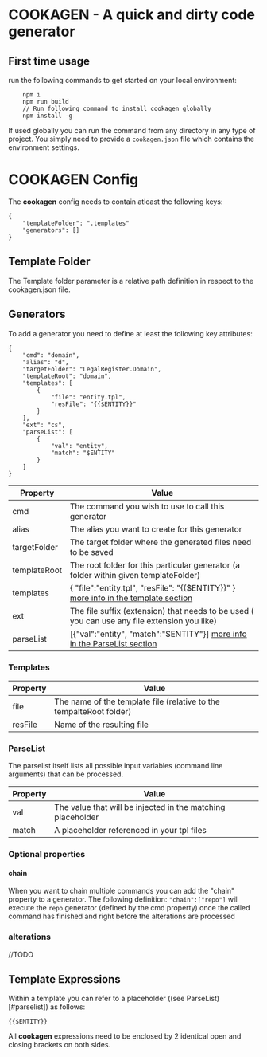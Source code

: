 # COOKAGEN - A quick and dirty code generator

## First time usage
run the following commands to get started on your local environment:
``` 
    npm i
    npm run build
    // Run following command to install cookagen globally
    npm install -g 
```

If used globally you can run the command from any directory in any type of project. You simply need to provide a `cookagen.json` file which contains the environment settings.

# COOKAGEN Config
The **cookagen** config needs to contain atleast the following keys:
```
{
    "templateFolder": ".templates"
    "generators": []
}
```

## Template Folder
The Template folder parameter is a relative path definition in respect to the cookagen.json file.

## Generators
To add a generator you need to define at least the following key attributes:

```
{
    "cmd": "domain",
    "alias": "d",
    "targetFolder": "LegalRegister.Domain",
    "templateRoot": "domain",
    "templates": [
        {
            "file": "entity.tpl",
            "resFile": "{{$ENTITY}}"
        }
    ],
    "ext": "cs",
    "parseList": [
        {
            "val": "entity",
            "match": "$ENTITY"
        }
    ]
}
```

| Property     | Value                                                                                        |
|--------------|----------------------------------------------------------------------------------------------|
| cmd          | The command you wish to use to call this generator                                           |
| alias        | The alias you want to create for this generator                                              |
| targetFolder | The target folder where the generated files need to be saved                                 |
| templateRoot | The root folder for this particular generator (a folder within given templateFolder)         |
| templates    | { "file":"entity.tpl", "resFile": "{{$ENTITY}}" }  [more info in the template section](#templates)                                          |
| ext          | The file suffix (extension) that needs to be used ( you can use any file extension you like) |
| parseList    | [{"val":"entity", "match":"$ENTITY"}] [more info in the ParseList section](#parselist)                                                        |

### Templates

| Property | Value                                                               |
|----------|---------------------------------------------------------------------|
| file     | The name of the template file (relative to the tempalteRoot folder) |
| resFile  | Name of the resulting file                                          |

### ParseList

The parselist itself lists all possible input variables (command line arguments) that can be processed. 

| Property | Value                                                               |
|----------|---------------------------------------------------------------------|
| val     | The value that will be injected in the matching placeholder |
| match  | A placeholder referenced in your tpl files                                          |

### Optional properties

#### chain
When you want to chain multiple commands you can add the "chain" property to a generator. 
The following definition: `"chain":["repo"]` will execute the `repo` generator (defined by the cmd property) once the called command has finished and right before the alterations are processed

### alterations
//TODO
## Template Expressions
Within a template you can refer to a placeholder ((see ParseList)[#parselist]) as follows:
```
{{$ENTITY}}
```

All **cookagen** expressions need to be enclosed by 2 identical open and closing brackets on both sides. 